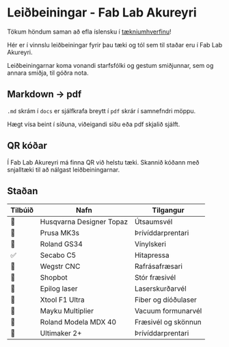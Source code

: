 # Leiðbeiningar - Fab Lab Akureyri

Tökum höndum saman að efla íslensku í [tækniumhverfinu](https://www.visir.is/g/20232389579d/is-lenskt-mal-taekni-fyrir-taeki-i-sam-starfi-vid-openai-um-gpt-4)!

Hér er í vinnslu leiðbeiningar fyrir þau tæki og tól sem til staðar eru í Fab Lab Akureyri.

Leiðbeiningarnar koma vonandi starfsfólki og gestum smiðjunnar, sem og annara smiðja, til góðra nota.

## Markdown &rarr; pdf 

`.md` skrám í `docs` er sjálfkrafa breytt í `pdf` skrár í samnefndri möppu. 

Hægt vísa beint í síðuna, viðeigandi síðu eða pdf skjalið sjálft. 

## QR kóðar

Í Fab Lab Akureyri má finna QR við helstu tæki. Skannið kóðann með snjalltæki til að nálgast leiðbeiningarnar.

## Staðan

|     Tilbúið           |       Nafn                |      Tilgangur        |
|       ---             |       ---                 |   ---                 |
| :white_square_button: | Husqvarna Designer Topaz  |   Útsaumsvél          |
| :white_square_button: | Prusa MK3s                |   Þrívíddarprentari   |
| :white_square_button: | Roland GS34               |   Vínylskeri          |
| :white_check_mark:    | Secabo C5                 |   Hitapressa          |
| :white_square_button: | Wegstr CNC                |   Rafrásafræsari      |
| :white_square_button: | Shopbot                   |   Stór fræsivél       |
| :white_square_button: | Epilog laser              |   Laserskurðarvél     |
| :white_square_button: | Xtool F1 Ultra            |   Fiber og díóðulaser |
| :white_square_button: | Mayku Multiplier          |   Vacuum formunarvél  |
| :white_square_button: | Roland Modela MDX 40      |   Fræsivél og skönnun |
| :white_square_button: | Ultimaker 2+              |   Þrívíddarprentari   |
